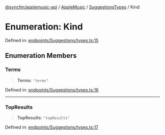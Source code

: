 [@syncfm/applemusic-api](../../../../../../globals.md) / [AppleMusic](../../../index.md) / [SuggestionsTypes](../index.md) / Kind

# Enumeration: Kind

Defined in: [endpoints/Suggestions/types.ts:15](https://github.com/sync-fm/applemusic-api/blob/a6a8471d4d51a41f6bd8af9d95c8abf0126e10f4/src/endpoints/Suggestions/types.ts#L15)

## Enumeration Members

### Terms

> **Terms**: `"terms"`

Defined in: [endpoints/Suggestions/types.ts:16](https://github.com/sync-fm/applemusic-api/blob/a6a8471d4d51a41f6bd8af9d95c8abf0126e10f4/src/endpoints/Suggestions/types.ts#L16)

***

### TopResults

> **TopResults**: `"topResults"`

Defined in: [endpoints/Suggestions/types.ts:17](https://github.com/sync-fm/applemusic-api/blob/a6a8471d4d51a41f6bd8af9d95c8abf0126e10f4/src/endpoints/Suggestions/types.ts#L17)
